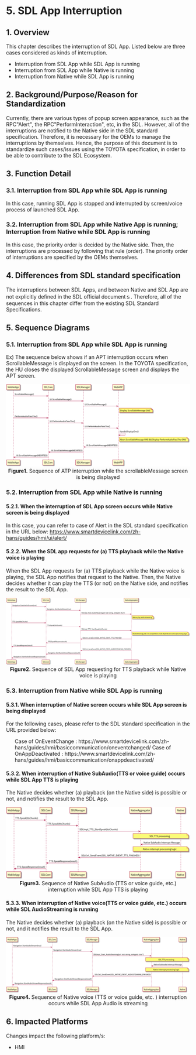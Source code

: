 # 5. SDL App Interruption

## 1. Overview
This chapter describes the interruption of SDL App.
Listed below are three cases considered as kinds of interruption.
- Interruption from SDL App while SDL App is running
- Interruption from SDL App while Native is running
- Interruption from Native while SDL App is running

## 2. Background/Purpose/Reason for Standardization
Currently, there are various types of popup screen appearance, such as the RPC"Alert", the RPC"PerformInteraction", etc, in the SDL.
However, all of the interruptions are notified to the Native side in the SDL standard specification. Therefore, it is necessary for the OEMs to manage the interruptions by themselves.
Hence, the purpose of this document is to standardize such cases/issues using the TOYOTA specification, in order to be able to contribute to the SDL Ecosystem.

## 3. Function Detail
### 3.1. Interruption from SDL App while SDL App is running
In this case, running SDL App is stopped and interrupted by screen/voice process of launched SDL App.

### 3.2. Interruption from SDL App while Native App is running; Interruption from Native while SDL App is running
In this case, the priority order is decided by the Native side. Then, the interruptions are processed by following that rule (order).
The priority order of interruptions are specified by the OEMs themselves.

## 4. Differences from SDL standard specification
The interruptions between SDL Apps, and between Native and SDL App are not explicitly defined in the SDL official documentｓ.
Therefore, all of the sequences in this chapter differ from the existing SDL Standard Specifications.

## 5. Sequence Diagrams
### 5.1. Interruption from SDL App while SDL App is running
Ex) The sequence below shows if an APT interruption occurs when ScrollableMessage is displayed on the screen.
In the TOYOTA specification, the HU closes the displayed ScrollableMessage screen and displays the APT screen.

<div style="text-align: center;">

![figure1.atp_interruption.png](./assets/figure1.atp_interruption.png)<br>
**Figure1.** Sequence of ATP interruption while the scrollableMessage screen is being displayed

</div>

### 5.2.  Interruption from SDL App while Native is running
#### 5.2.1. When the interruption of SDL App screen occurs while Native screen is being displayed
In this case, you can refer to case of Alert in the SDL standard specification in the URL below:
https://www.smartdevicelink.com/zh-hans/guides/hmi/ui/alert/

#### 5.2.2. When the SDL app requests for (a) TTS playback while the Native voice is playing
When the SDL App requests for (a) TTS playback while the Native voice is playing, the SDL App notifies that request to the Native.
Then, the Native decides whether it can play the TTS (or not) on the Native side, and notifies the result to the SDL App.

<div style="text-align: center;">

![figure2.sdl_app_requesting_for_tts_playback.png](./assets/figure2.sdl_app_requesting_for_tts_playback.png)<br>
**Figure2.** Sequence of SDL App requesting for TTS playback while Native voice is playing

</div>

### 5.3. Interruption from Native while SDL App is running
#### 5.3.1. When interruption of Native screen occurs while SDL App screen is being displayed
For the following cases, please refer to the SDL standard specification in the URL provided below:
<ol>
Case of OnEventChange : https://www.smartdevicelink.com/zh-hans/guides/hmi/basiccommunication/oneventchanged/
Case of OnAppDeactivated : https://www.smartdevicelink.com/zh-hans/guides/hmi/basiccommunication/onappdeactivated/
</ol>

#### 5.3.2. When interruption of Native SubAudio(TTS or voice guide) occurs while SDL App TTS is playing
The Native decides whether (a) playback (on the Native side) is possible or not, and notifies the result to the SDL App.

<div style="text-align: center;">

![figure3.native_subaudio_interruption.png](./assets/figure3.native_subaudio_interruption.png)<br>
**Figure3.** Sequence of Native SubAudio (TTS or voice guide, etc.) interruption while SDL App TTS is playing

</div>

#### 5.3.3. When interruption of Native voice(TTS or voice guide, etc.) occurs while SDL AudioStreaming is running
The Native decides whether (a) playback (on the Native side) is possible or not, and it notifies the result to the SDL App.

<div style="text-align: center;">

![figure4.native_voice_interruption.png](./assets/figure4.native_voice_interruption.png)<br>
**Figure4.** Sequence of Native voice (TTS or voice guide, etc. ) interruption occurs while SDL App Audio is streaming

</div>

## 6. Impacted Platforms
Changes impact the following platform/s:
- HMI